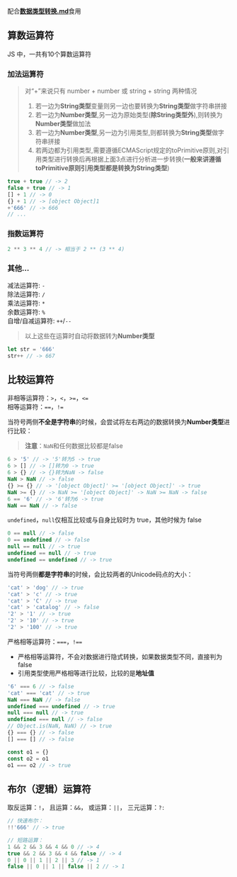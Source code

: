配合<u>**数据类型转换.md**</u>食用

## 算数运算符
JS 中，一共有10个算数运算符 

### 加法运算符
> 对“+”来说只有 number + number 或 string + string 两种情况
> 1. 若一边为**String类型**变量则另一边也要转换为**String类型**做字符串拼接
> 2. 若一边为**Number类型**,另一边为原始类型(**除String类型外**),则转换为**Number类型**做加法
> 3. 若一边为**Number类型**,另一边为引用类型,则都转换为**String类型**做字符串拼接
> 4. 若两边都为引用类型,需要遵循ECMAScript规定的toPrimitive原则,对引用类型进行转换后再根据上面3点进行分析进一步转换(**一般来讲遵循toPrimitive原则引用类型都是转换为String类型**)

```js
true + true // -> 2
false + true // -> 1
[] + 1 // -> 0
{} + 1 // -> [object Object]1
+'666' // -> 666
// ...
```
### 指数运算符
```js
2 ** 3 ** 4 // -> 相当于 2 ** (3 ** 4)
```
### 其他...
减法运算符: `-`  
除法运算符: `/`  
乘法运算符: `*`  
余数运算符: `%`  
自增/自减运算符: `++`/`--`
> 以上这些在运算时自动将数据转为**Number类型**
```js
let str = '666'
str++ // -> 667
```

## 比较运算符
非相等运算符：`>`，`<`，`>=`，`<=`  
相等运算符：`==`，`!=`  

当符号两侧**不全是字符串**的时候，会尝试将左右两边的数据转换为**Number类型**进行比较：  
> **注意**：`NaN`和任何数据比较都是false
```js
6 > '5' // -> '5'转为5 -> true
6 > [] // -> []转为0 -> true
6 > {} // -> {}转为NaN -> false
NaN > NaN // -> false
{} >= {} // -> '[object Object]' >= '[object Object]' -> true
NaN >= {} // -> NaN >= '[object Object]' -> NaN >= NaN -> false
6 == '6' // -> '6'转为6 -> true
NaN == NaN // -> false
```

`undefined`，`null`仅相互比较或与自身比较时为 true，其他时候为 false
```js
0 == null // -> false
0 == undefined // -> false
null == null // -> true
undefined == null // -> true
undefined == undefined // -> true
```

当符号两侧**都是字符串**的时候，会比较两者的Unicode码点的大小：
```js
'cat' > 'dog' // -> true
'cat' > 'c' // -> true
'cat' > 'C' // -> true
'cat' > 'catalog' // -> false
'2' > '1' // -> true
'2' > '10' // -> true
'2' > '100' // -> true
```

严格相等运算符：`===`，`!==`
- 严格相等运算符，不会对数据进行隐式转换，如果数据类型不同，直接判为false
- 引用类型使用严格相等进行比较，比较的是**地址值**
```js
'6' === 6 // -> false
'cat' === 'cat' // -> true
NaN === NaN // -> false
undefined === undefined // -> true
null === null // -> true
undefined === null // -> false
// Object.is(NaN, NaN) // -> true
{} === {} // -> false
[] === [] // -> false

const o1 = {}
const o2 = o1
o1 === o2 // -> true
```

## 布尔（逻辑）运算符
取反运算：`!`， 且运算：`&&`， 或运算：`||`， 三元运算：`?:`

```js
// 快速布尔：
!!'666' // -> true

// 短路运算：
1 && 2 && 3 && 4 && 0 // -> 4
true && 2 && 3 && 4 && false // -> 4
0 || 0 || 1 || 2 || 3 // -> 1
false || 0 || 1 || false || 2 // -> 1
```

